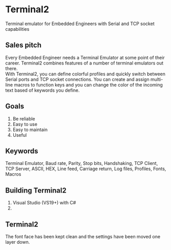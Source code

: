 # Terminal2
Terminal emulator for Embedded Engineers with Serial and TCP socket capabilities
## Sales pitch
Every Embedded Engineer needs a Terminal Emulator at some point of their career.
Terminal2 combines features of a number of terminal emulators out there.  
With Terminal2, you can define colorful profiles and quickly switch between Serial ports and TCP socket connections. You can create and assign multi-line macros to function keys and you can change the color of the incoming text based of keywords you define.

## Goals
1. Be reliable
2. Easy to use
3. Easy to maintain
4. Useful

## Keywords
Terminal Emulator, Baud rate, Parity, Stop bits, Handshaking, TCP Client, TCP Server, ASCII, HEX, Line feed, Carriage return, Log files, Profiles, Fonts, Macros

## Building Terminal2
1. Visual Studio (VS19+) with C#
2. 
## Terminal2
The font face has been kept clean and the settings have been moved one layer down.

 
